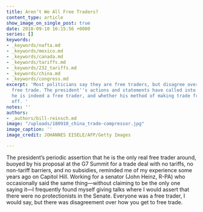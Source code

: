 ```yaml
---
title: Aren’t We All Free Traders?
content_type: article
show_image_on_single_post: true
date: 2018-09-10 16:15:56 +0000
series: []
keywords:
- _keywords/nafta.md
- _keywords/mexico.md
- _keywords/canada.md
- _keywords/tariffs.md
- _keywords/232_tariffs.md
- _keywords/china.md
- _keywords/congress.md
excerpt: 'Most politicians say they are free traders, but disagree over how to achieve
  free trade. The president''s actions and statements have called into question whether
  he is indeed a free trader, and whether his method of making trade freer will pay
  off. '
notes: ''
authors:
- _authors/bill-reinsch.md
image: "/uploads/180910_china_trade-compressor.jpg"
image_caption: ''
image_credit: JOHANNES EISELE/AFP/Getty Images

---
```

The president’s periodic assertion that he is the only real free trader around, buoyed by his proposal at the G7 Summit for a trade deal with no tariffs, no non-tariff barriers, and no subsidies, reminded me of my experience some years ago on Capitol Hill. Working for a senator (John Heinz, R-PA) who occasionally said the same thing—without claiming to be the only one saying it—I frequently found myself giving talks where I would assert that there were no protectionists in the Senate. Everyone was a free trader, I would say, but there was disagreement over how you get to free trade.